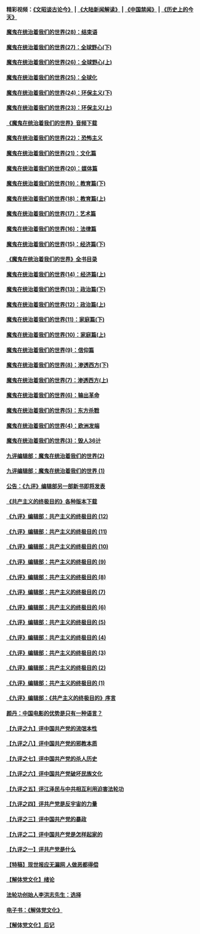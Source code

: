 #### 精彩视频：[《文昭谈古论今》](https://github.com/gfw-breaker/wenzhao/blob/master/README.md?t=01031531) | [《大陆新闻解读》](https://github.com/gfw-breaker/ntdtv-comedy/blob/master/README.md?t=01031531) | [《中国禁闻》](https://github.com/gfw-breaker/ntdtv-news/blob/master/README.md?t=01031531) | [《历史上的今天》](https://github.com/gfw-breaker/today-in-history/blob/master/README.md?t=01031531) 

#### [魔鬼在统治着我们的世界(28)：结束语](../pages/nsc422/n10936246.md?t=01031531) 

#### [魔鬼在统治着我们的世界(27)：全球野心(下)](../pages/nsc422/n10928319.md?t=01031531) 

#### [魔鬼在统治着我们的世界(26)：全球野心(上)](../pages/nsc422/n10900318.md?t=01031531) 

#### [魔鬼在统治着我们的世界(25)：全球化](../pages/nsc422/n10788205.md?t=01031531) 

#### [魔鬼在统治着我们的世界(24)：环保主义(下)](../pages/nsc422/n10695307.md?t=01031531) 

#### [魔鬼在统治着我们的世界(23)：环保主义(上)](../pages/nsc422/n10688613.md?t=01031531) 

#### [《魔鬼在统治着我们的世界》音频下载](../pages/nsc422/n10635553.md?t=01031531) 

#### [魔鬼在统治着我们的世界(22)：恐怖主义](../pages/nsc422/n10614727.md?t=01031531) 

#### [魔鬼在统治着我们的世界(21)：文化篇](../pages/nsc422/n10597706.md?t=01031531) 

#### [魔鬼在统治着我们的世界(20)：媒体篇](../pages/nsc422/n10586579.md?t=01031531) 

#### [魔鬼在统治着我们的世界(19)：教育篇(下)](../pages/nsc422/n10564808.md?t=01031531) 

#### [魔鬼在统治着我们的世界(18)：教育篇(上)](../pages/nsc422/n10526970.md?t=01031531) 

#### [魔鬼在统治着我们的世界(17)：艺术篇](../pages/nsc422/n10499093.md?t=01031531) 

#### [魔鬼在统治着我们的世界(16)：法律篇](../pages/nsc422/n10485969.md?t=01031531) 

#### [魔鬼在统治着我们的世界(15)：经济篇(下)](../pages/nsc422/n10469975.md?t=01031531) 

#### [《魔鬼在统治着我们的世界》全书目录](../pages/nsc422/n10464261.md?t=01031531) 

#### [魔鬼在统治着我们的世界(14)：经济篇(上)](../pages/nsc422/n10457370.md?t=01031531) 

#### [魔鬼在统治着我们的世界(13)：政治篇(下)](../pages/nsc422/n10448270.md?t=01031531) 

#### [魔鬼在统治着我们的世界(12)：政治篇(上)](../pages/nsc422/n10444576.md?t=01031531) 

#### [魔鬼在统治着我们的世界(11)：家庭篇(下)](../pages/nsc422/n10440961.md?t=01031531) 

#### [魔鬼在统治着我们的世界(10)：家庭篇(上)](../pages/nsc422/n10435448.md?t=01031531) 

#### [魔鬼在统治着我们的世界(9)：信仰篇](../pages/nsc422/n10432159.md?t=01031531) 

#### [魔鬼在统治着我们的世界(8)：渗透西方(下)](../pages/nsc422/n10429603.md?t=01031531) 

#### [魔鬼在统治着我们的世界(7)：渗透西方(上)](../pages/nsc422/n10426013.md?t=01031531) 

#### [魔鬼在统治着我们的世界(6)：输出革命](../pages/nsc422/n10421536.md?t=01031531) 

#### [魔鬼在统治着我们的世界(5)：东方杀戮](../pages/nsc422/n10417707.md?t=01031531) 

#### [魔鬼在统治着我们的世界(4)：欧洲发端](../pages/nsc422/n10414890.md?t=01031531) 

#### [魔鬼在统治着我们的世界(3)：毁人36计](../pages/nsc422/n10411583.md?t=01031531) 

#### [九评编辑部：魔鬼在统治着我们的世界(2)](../pages/nsc422/n10410036.md?t=01031531) 

#### [九评编辑部：魔鬼在统治着我们的世界 (1)](../pages/nsc422/n10406825.md?t=01031531) 

#### [公告：《九评》编辑部另一部新书即将发表](../pages/nsc422/n10405104.md?t=01031531) 

#### [《共产主义的终极目的》各种版本下载](../pages/nsc422/n10022138.md?t=01031531) 

#### [《九评》编辑部：共产主义的终极目的 (12)](../pages/nsc422/n9933272.md?t=01031531) 

#### [《九评》编辑部：共产主义的终极目的 (11)](../pages/nsc422/n9924973.md?t=01031531) 

#### [《九评》编辑部：共产主义的终极目的 (10)](../pages/nsc422/n9920883.md?t=01031531) 

#### [《九评》编辑部：共产主义的终极目的 (9)](../pages/nsc422/n9916363.md?t=01031531) 

#### [《九评》编辑部：共产主义的终极目的 (8)](../pages/nsc422/n9912488.md?t=01031531) 

#### [《九评》编辑部：共产主义的终极目的 (7)](../pages/nsc422/n9901176.md?t=01031531) 

#### [《九评》编辑部：共产主义的终极目的 (6)](../pages/nsc422/n9899359.md?t=01031531) 

#### [《九评》编辑部：共产主义的终极目的 (5)](../pages/nsc422/n9893174.md?t=01031531) 

#### [《九评》编辑部：共产主义的终极目的 (4)](../pages/nsc422/n9891246.md?t=01031531) 

#### [《九评》编辑部：共产主义的终极目的 (3)](../pages/nsc422/n9879879.md?t=01031531) 

#### [《九评》编辑部：共产主义的终极目的 (2)](../pages/nsc422/n9876205.md?t=01031531) 

#### [《九评》编辑部：共产主义的终极目的 (1)](../pages/nsc422/n9865857.md?t=01031531) 

#### [《九评》编辑部：《共产主义的终极目的》序言](../pages/nsc422/n9862666.md?t=01031531) 

#### [颜丹：中国电影的优势是只有一种语言？](../pages/nsc422/n9583062.md?t=01031531) 

#### [【九评之九】评中国共产党的流氓本性](../pages/nsc422/n737542.md?t=01031531) 

#### [【九评之八】评中国共产党的邪教本质](../pages/nsc422/n735942.md?t=01031531) 

#### [【九评之七】评中国共产党的杀人历史](../pages/nsc422/n733806.md?t=01031531) 

#### [【九评之六】评中国共产党破坏民族文化](../pages/nsc422/n731667.md?t=01031531) 

#### [【九评之五】评江泽民与中共相互利用迫害法轮功](../pages/nsc422/n730058.md?t=01031531) 

#### [【九评之四】评共产党是反宇宙的力量](../pages/nsc422/n727814.md?t=01031531) 

#### [【九评之三】评中国共产党的暴政](../pages/nsc422/n725597.md?t=01031531) 

#### [【九评之二】评中国共产党是怎样起家的](../pages/nsc422/n723946.md?t=01031531) 

#### [【九评之一】评共产党是什么](../pages/nsc422/n722529.md?t=01031531) 

#### [【特稿】现世报应无漏网 人做恶都得偿](../pages/nsc422/n4215167.md?t=01031531) 

#### [【解体党文化】绪论](../pages/nsc422/n1449356.md?t=01031531) 

#### [法轮功创始人李洪志先生：选择](../pages/nsc422/n3580738.md?t=01031531) 

#### [电子书：《解体党文化》](../pages/nsc422/n1573484.md?t=01031531) 

#### [【解体党文化】后记](../pages/nsc422/n1531999.md?t=01031531) 

